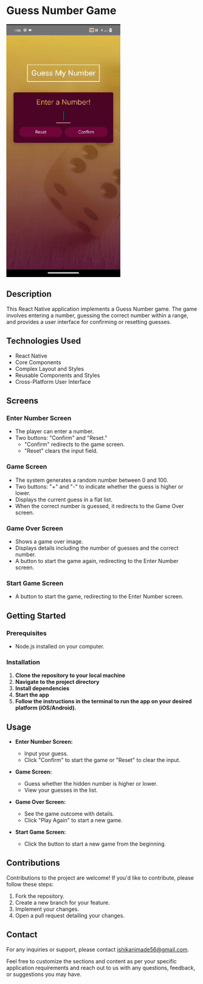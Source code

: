 # Guess Number Game

  <img src='./assets/demo.gif' width='300'  alt='app'>


## Description

This React Native application implements a Guess Number game. The game involves entering a number, guessing the correct number within a range, and provides a user interface for confirming or resetting guesses.

## Technologies Used

- React Native
- Core Components
- Complex Layout and Styles
- Reusable Components and Styles
- Cross-Platform User Interface

## Screens

### Enter Number Screen

- The player can enter a number.
- Two buttons: "Confirm" and "Reset."
  - "Confirm" redirects to the game screen.
  - "Reset" clears the input field.

### Game Screen

- The system generates a random number between 0 and 100.
- Two buttons: "+" and "-" to indicate whether the guess is higher or lower.
- Displays the current guess in a flat list.
- When the correct number is guessed, it redirects to the Game Over screen.

### Game Over Screen

- Shows a game over image.
- Displays details including the number of guesses and the correct number.
- A button to start the game again, redirecting to the Enter Number screen.

### Start Game Screen

- A button to start the game, redirecting to the Enter Number screen.


## Getting Started

### Prerequisites

- Node.js installed on your computer.

### Installation

1. **Clone the repository to your local machine**
2. **Navigate to the project directory**
3. **Install dependencies**
4. **Start the app**
5. **Follow the instructions in the terminal to run the app on your desired platform (iOS/Android).**

## Usage

- **Enter Number Screen:**
  - Input your guess.
  - Click "Confirm" to start the game or "Reset" to clear the input.

- **Game Screen:**
  - Guess whether the hidden number is higher or lower.
  - View your guesses in the list.

- **Game Over Screen:**
  - See the game outcome with details.
  - Click "Play Again" to start a new game.

- **Start Game Screen:**
  - Click the button to start a new game from the beginning.


## Contributions

Contributions to the project are welcome! If you'd like to contribute, please follow these steps:

1. Fork the repository.
2. Create a new branch for your feature.
3. Implement your changes.
4. Open a pull request detailing your changes.

## Contact

For any inquiries or support, please contact [ishikanimade56@gmail.com](mailto:ishikanimade56@gmail.com).

Feel free to customize the sections and content as per your specific application requirements and reach out to us with any questions, feedback, or suggestions you may have.



